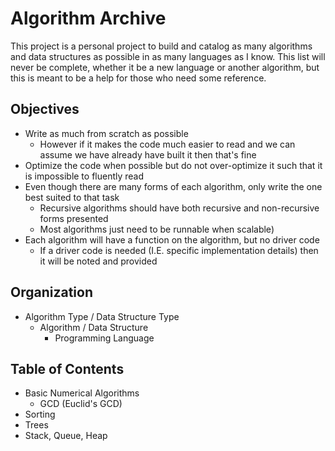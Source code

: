 # Algorithm Archive

This project is a personal project to build and catalog as many algorithms and data structures as possible in as many languages as I know.
This list will never be complete, whether it be a new language or another algorithm, but this is meant to be a help for those who need some reference.

## Objectives

- Write as much from scratch as possible
    - However if it makes the code much easier to read and we can assume we have already have built it then that's fine
- Optimize the code when possible but do not over-optimize it such that it is impossible to fluently read
- Even though there are many forms of each algorithm, only write the one best suited to that task
    - Recursive algorithms should have both recursive and non-recursive forms presented
    - Most algorithms just need to be runnable when scalable)
- Each algorithm will have a function on the algorithm, but no driver code
    - If a driver code is needed (I.E. specific implementation details) then it will be noted and provided

## Organization

- Algorithm Type / Data Structure Type
    - Algorithm / Data Structure
        - Programming Language

## Table of Contents

- Basic Numerical Algorithms
    - GCD (Euclid's GCD)
- Sorting
- Trees
- Stack, Queue, Heap
